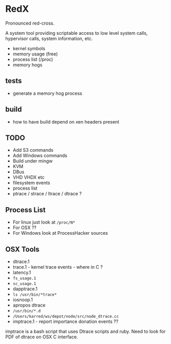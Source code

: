RedX
====

Pronounced red-cross.

A system tool providing scriptable access to low level
system calls, hypervisor calls, system information, etc.

* kernel symbols
* memory usage (free)
* process list (/proc)
* memory hogs

tests
-----
* generate a memory hog process

build
-----
* how to have build depend on xen headers present

## TODO

 * Add S3 commands
 * Add Windows commands
 * Build under mingw
 * KVM
 * DBus
 * VHD VHDX etc
 * filesystem events
 * process list
 * ptrace / strace / ltrace / dtrace ?

## Process List

 * For linux just look at `/proc/N*`
 * For OSX ??
 * For Windows look at ProcessHacker sources

## OSX Tools

 * dtrace.1
 * trace.1 - kernel trace events - where in C ?
 * latency.1
 * `fs_usage.1`
 * `sc_usage.1`
 * dapptrace.1
 * `ls /usr/bin/*trace*`
 * iosnoop.1
 * apropos dtrace
 * `/usr/bin/*.d`
 * `/Users/karred/ws/depot/node/src/node_dtrace.cc`
 * imptrace.1 - report importance donation events ??

imptrace is a bash script that uses Dtrace scripts and ruby.
Need to look for PDF of dtrace on OSX C interface.

